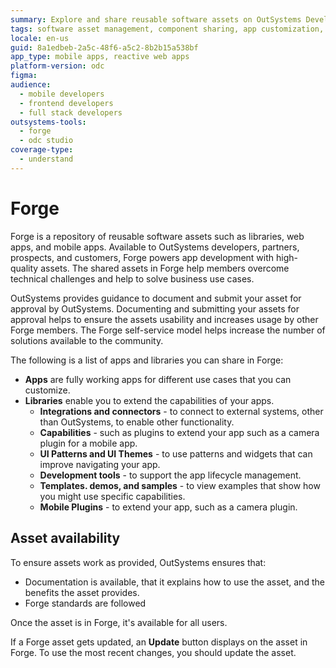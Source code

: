 ```yaml
---
summary: Explore and share reusable software assets on OutSystems Developer Cloud (ODC) through Forge, enhancing app development and technical solutions.
tags: software asset management, component sharing, app customization, integration, ui design
locale: en-us
guid: 8a1edbeb-2a5c-48f6-a5c2-8b2b15a538bf
app_type: mobile apps, reactive web apps
platform-version: odc
figma:
audience:
  - mobile developers
  - frontend developers
  - full stack developers
outsystems-tools:
  - forge
  - odc studio
coverage-type:
  - understand
---
```


# Forge

Forge is a repository of reusable software assets such as libraries, web apps, and mobile apps. Available to OutSystems developers, partners, prospects, and customers, Forge powers app development with high-quality assets. The shared assets in Forge help members overcome technical challenges and help to solve business use cases.

OutSystems provides guidance to document and submit your asset for approval by OutSystems. Documenting and submitting your assets for approval helps to ensure the assets usability and increases usage by other Forge members. The Forge self-service model helps increase the number of solutions available to the community.

The following is a list of apps and libraries you can share in Forge:

* **Apps** are fully working apps for different use cases that you can customize.
* **Libraries** enable you to extend the capabilities of your apps.
    * **Integrations and connectors** - to connect to external systems, other than OutSystems, to enable other functionality.
    * **Capabilities** - such as plugins to extend your app such as a camera plugin for a mobile app.
    * **UI Patterns and UI Themes** - to use patterns and widgets that can improve navigating your app.
    * **Development tools** - to support the app lifecycle management.
    * **Templates. demos, and samples** - to view examples that show how you might use specific capabilities.
    * **Mobile Plugins** - to extend your app, such as a camera plugin.

## Asset availability

To ensure assets work as provided, OutSystems ensures that:

* Documentation is available, that it explains how  to use the asset, and the benefits the asset provides.
* Forge standards are followed

Once the asset is in Forge, it's available for all users.

 If a Forge asset gets updated, an **Update** button displays on the asset in Forge. To use the most recent changes, you should update the asset.
